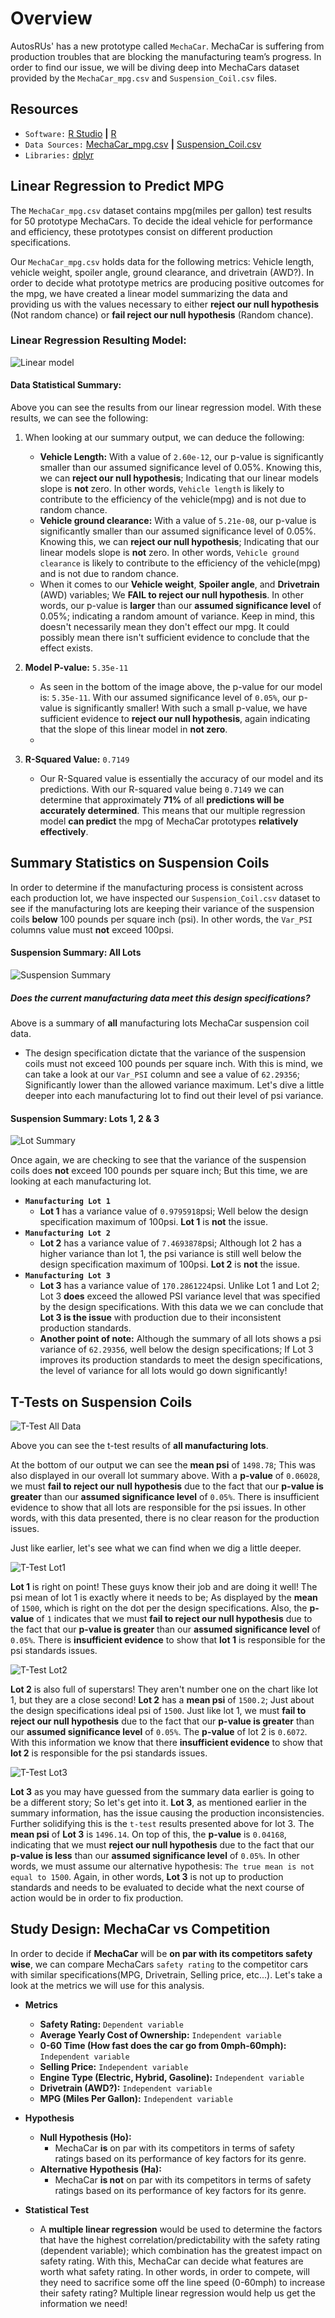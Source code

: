 # Overview 
AutosRUs' has  a new prototype called `MechaCar`. MechaCar is suffering from production troubles that are blocking the manufacturing team’s progress. In order to find our issue, we will be diving deep into MechaCars dataset provided by the `MechaCar_mpg.csv` and `Suspension_Coil.csv`  files. 

## Resources
- `Software:` [R Studio](https://www.rstudio.com/) **|** [R](https://www.r-project.org/)
- `Data Sources:` [MechaCar_mpg.csv](https://github.com/StickySitch/MechaCar_Statistical_Analysis/blob/main/MechaCar_mpg.csv) **|** [Suspension_Coil.csv](https://github.com/StickySitch/MechaCar_Statistical_Analysis/blob/main/Suspension_Coil.csv)
- `Libraries:` [dplyr](https://www.rdocumentation.org/packages/dplyr/versions/0.7.8)

## Linear Regression to Predict MPG
The `MechaCar_mpg.csv` dataset contains mpg(miles per gallon) test results for 50 prototype MechaCars. To decide the ideal vehicle for performance and efficiency, these prototypes consist on different production specifications. 

Our `MechaCar_mpg.csv` holds data for the following metrics:  Vehicle length, vehicle weight, spoiler angle, ground clearance, and drivetrain (AWD?). In order to decide what prototype metrics are producing positive outcomes for the mpg, we have created a linear model summarizing the data and providing us with the values necessary to either **reject our null hypothesis** (Not random chance) or **fail reject our null hypothesis** (Random chance).

### Linear Regression Resulting Model:

![Linear model](https://github.com/StickySitch/MechaCar_Statistical_Analysis/blob/main/Images/LinearRegSummary.png)

#### Data Statistical Summary:

Above you can see the results from our linear regression model. With these results, we can see the following:

1. When looking at our summary output, we can deduce the following:
   * **Vehicle Length:** With a value of `2.60e-12`, our p-value is significantly smaller than our assumed significance level of 0.05%. Knowing this, we can **reject our null hypothesis**; Indicating that our linear models slope is **not** zero. In other words, `Vehicle length` is likely to contribute to the efficiency of the vehicle(mpg) and is not due to random chance.
   * **Vehicle ground clearance:** With a value of `5.21e-08`, our p-value is significantly smaller than our assumed significance level of 0.05%. Knowing this, we can **reject our null hypothesis**; Indicating that our linear models slope is **not** zero. In other words, `Vehicle ground clearance` is likely to contribute to the efficiency of the vehicle(mpg) and is not due to random chance.
   * When it comes to our **Vehicle weight**, **Spoiler angle**, and **Drivetrain** (AWD) variables; We **FAIL to reject our null hypothesis**. In other words, our p-value is **larger** than our **assumed significance level** of 0.05%; indicating a random amount of variance. Keep in mind, this doesn't necessarily mean they don't effect our mpg. It could possibly mean there isn't sufficient evidence to conclude that the effect exists.

2. **Model P-value:** `5.35e-11`
	* As seen in the bottom of the image above, the p-value for our  model is: `5.35e-11`. With our assumed significance level of `0.05%`, our p-value is significantly smaller! With such a small p-value, we have sufficient evidence to **reject our null hypothesis**, again indicating that the slope of this linear model in **not zero**.
	* 
3. **R-Squared Value:** `0.7149`
	* Our R-Squared value is essentially the accuracy of our model and its predictions. With our R-squared value being `0.7149` we can determine that approximately **71%** of all **predictions will be accurately determined**. This means that our multiple regression model **can predict** the mpg of MechaCar prototypes **relatively effectively**.

## Summary Statistics on Suspension Coils

In order to determine if the manufacturing process is consistent across each production lot, we have inspected our `Suspension_Coil.csv` dataset to see if the manufacturing lots are keeping their variance of the suspension coils **below** 100 pounds per square inch (psi). In other words, the `Var_PSI` columns value must **not** exceed 100psi.
#### Suspension  Summary: All Lots

![Suspension Summary](https://github.com/StickySitch/MechaCar_Statistical_Analysis/blob/main/Images/suspensionSummary.png)

##### Does the current manufacturing data meet this design specifications?
Above is a summary of **all** manufacturing lots MechaCar suspension coil data.
- The design specification dictate that the variance of the suspension coils must not exceed 100 pounds per square inch. With this is mind, we can take a look at our `Var_PSI` column and see a value of `62.29356`; Significantly lower than the allowed variance maximum. Let's dive a little deeper into each manufacturing lot to find out their level of psi variance.

#### Suspension  Summary: Lots 1, 2 & 3
![Lot Summary](https://github.com/StickySitch/MechaCar_Statistical_Analysis/blob/main/Images/lotsummary.png)

Once again, we are checking to see that the variance of the suspension coils does **not** exceed 100 pounds per square inch; But this time, we are looking at each manufacturing lot.
- **`Manufacturing Lot 1`**
	- **Lot 1** has a variance value of `0.9795918`psi; Well below the design specification maximum of 100psi. **Lot 1** is **not** the issue.
- **`Manufacturing Lot 2`**
	- **Lot 2** has a variance value of `7.4693878`psi; Although lot 2 has a higher variance than lot 1, the psi variance is still well below the design specification maximum of 100psi. **Lot 2** is **not** the issue.
- **`Manufacturing Lot 3`**
	- **Lot 3** has a variance value of `170.2861224`psi. Unlike Lot 1 and Lot 2; Lot 3 **does** exceed the allowed PSI variance level that was specified by the design specifications. With this data we we can conclude that **Lot 3 is the issue** with production due to their inconsistent production standards. 
	- **Another point of note:** Although the summary of all lots shows a psi variance of `62.29356`, well below the design specifications; If Lot 3 improves its production standards to meet the design specifications, the level of variance for all lots would go down significantly!

## T-Tests on Suspension Coils
![T-Test All Data](https://github.com/StickySitch/MechaCar_Statistical_Analysis/blob/main/Images/oneSampleAll.png)

Above you can see the t-test results of **all manufacturing lots**. 

At the bottom of our output we can see the **mean psi** of `1498.78`; This was also displayed in our overall lot summary above. With a **p-value** of `0.06028`, we must **fail to reject our null hypothesis** due to the fact that our **p-value is greater** than our **assumed significance level** of `0.05%`. There is insufficient evidence to show that all lots are responsible for the psi issues. In other words, with this data presented, there is no clear reason for the production issues.

Just like earlier, let's see what we can find when we dig a little deeper.

![T-Test Lot1](https://github.com/StickySitch/MechaCar_Statistical_Analysis/blob/main/Images/oneSampleLot1.png)

**Lot 1** is right on point! These guys know their job and are doing it well! The psi mean of lot 1 is exactly where it needs to be; As displayed by the **mean** of `1500`, which is right on the dot per the design specifications. Also, the **p-value** of `1` indicates that we must **fail to reject our null hypothesis** due to the fact that our **p-value is greater** than our **assumed significance level** of `0.05%`. There is **insufficient evidence** to show that **lot 1** is responsible for the psi standards issues.

![T-Test Lot2](https://github.com/StickySitch/MechaCar_Statistical_Analysis/blob/main/Images/oneSampleLot2.png)

**Lot 2** is also full of superstars! They aren't number one on the chart like lot 1, but they are a close second! **Lot 2** has a **mean psi** of `1500.2`; Just about the design specifications ideal psi of `1500`. Just like lot 1, we must **fail to reject our null hypothesis** due to the fact that our **p-value is greater** than our **assumed significance level** of `0.05%`.  The **p-value** of lot 2 is `0.6072`. With this information we know that there **insufficient evidence** to show that **lot 2** is responsible for the psi standards issues.

![T-Test Lot3](https://github.com/StickySitch/MechaCar_Statistical_Analysis/blob/main/Images/oneSampleLot3.png) 

**Lot 3** as you may have guessed from the summary data earlier is going to be a different story; So let's get into it. 
**Lot 3**, as mentioned earlier in the summary information, has the issue causing the production inconsistencies. Further solidifying this is the `t-test` results presented above for lot 3. The **mean psi** of **Lot 3** is `1496.14`. On top of this, the **p-value** is `0.04168`, indicating that we must **reject our null hypothesis**  due to the fact that our **p-value is less** than our **assumed significance level** of `0.05%`. In other words, we must assume our alternative hypothesis: `The true mean is not equal to 1500`. Again, in other words, **Lot 3** is not up to production standards and needs to be evaluated to decide what the next course of action would be in order to fix production.

## Study Design: MechaCar vs Competition

In order to decide if **MechaCar** will be **on par with its competitors safety wise**, we can compare MechaCars  `safety rating` to the competitor cars with similar specifications(MPG, Drivetrain, Selling price, etc...). Let's take a look at the metrics we will use for this analysis.
- **Metrics**
	- **Safety Rating:** `Dependent variable`
	- **Average Yearly Cost of Ownership:** `Independent variable`
	- **0-60 Time (How fast does the car go from 0mph-60mph):** `Independent variable`
	- **Selling Price:** `Independent variable`
	- **Engine Type (Electric, Hybrid, Gasoline):** `Independent variable`
	- **Drivetrain (AWD?):** `Independent variable`
	- **MPG (Miles Per Gallon):** `Independent variable`

- **Hypothesis**
	- **Null Hypothesis (Ho):**
		- MechaCar **is** on par with its competitors in terms of safety ratings based on its performance of key factors for its genre.
	- **Alternative Hypothesis (Ha):**
		- MechaCar **is not** on par with its competitors in terms of safety ratings based on its performance of key factors for its genre.

- **Statistical Test**
	- A **multiple linear regression** would be used to determine the factors that have the highest correlation/predictability with the safety rating (dependent variable); which combination has the greatest impact on safety rating. With this, MechaCar can decide what features are worth what safety rating. In other words, in order to compete, will they need to sacrifice some off the line speed (0-60mph) to increase their safety rating? Multiple linear regression would help us get the information we need! 
